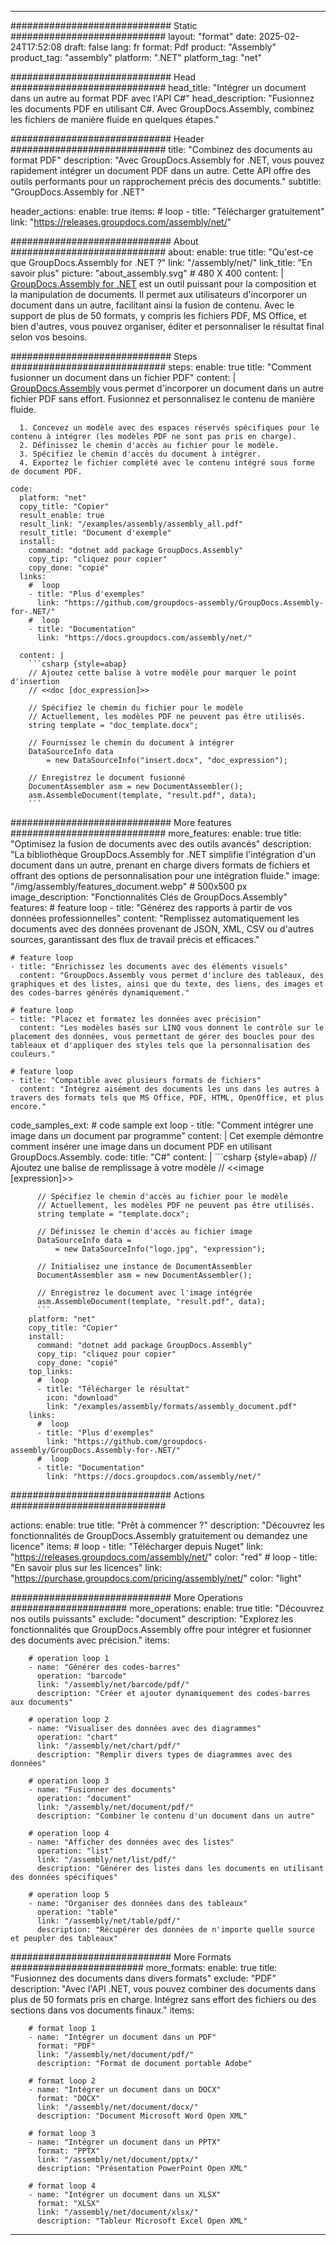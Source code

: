 



---
############################# Static ############################
layout: "format"
date:  2025-02-24T17:52:08
draft: false
lang: fr
format: Pdf
product: "Assembly"
product_tag: "assembly"
platform: ".NET"
platform_tag: "net"

############################# Head ############################
head_title: "Intégrer un document dans un autre au format PDF avec l'API C#"
head_description: "Fusionnez les documents PDF en utilisant C#. Avec GroupDocs.Assembly, combinez les fichiers de manière fluide en quelques étapes."

############################# Header ############################
title: "Combinez des documents au format PDF" 
description: "Avec GroupDocs.Assembly for .NET, vous pouvez rapidement intégrer un document PDF dans un autre. Cette API offre des outils performants pour un rapprochement précis des documents."
subtitle: "GroupDocs.Assembly for .NET" 

header_actions:
  enable: true
  items:
    #  loop
    - title: "Télécharger gratuitement"
      link: "https://releases.groupdocs.com/assembly/net/"
      
############################# About ############################
about:
    enable: true
    title: "Qu'est-ce que GroupDocs.Assembly for .NET ?"
    link: "/assembly/net/"
    link_title: "En savoir plus"
    picture: "about_assembly.svg" # 480 X 400
    content: |
       [GroupDocs.Assembly for .NET](/assembly/net/) est un outil puissant pour la composition et la manipulation de documents. Il permet aux utilisateurs d'incorporer un document dans un autre, facilitant ainsi la fusion de contenu. Avec le support de plus de 50 formats, y compris les fichiers PDF, MS Office, et bien d'autres, vous pouvez organiser, éditer et personnaliser le résultat final selon vos besoins.

############################# Steps ############################
steps:
    enable: true
    title: "Comment fusionner un document dans un fichier PDF"
    content: |
      [GroupDocs.Assembly](/assembly/net/) vous permet d'incorporer un document dans un autre fichier PDF sans effort. Fusionnez et personnalisez le contenu de manière fluide.
      
      1. Concevez un modèle avec des espaces réservés spécifiques pour le contenu à intégrer (les modèles PDF ne sont pas pris en charge).
      2. Définissez le chemin d'accès au fichier pour le modèle.
      3. Spécifiez le chemin d'accès du document à intégrer.
      4. Exportez le fichier complété avec le contenu intégré sous forme de document PDF.
   
    code:
      platform: "net"
      copy_title: "Copier"
      result_enable: true
      result_link: "/examples/assembly/assembly_all.pdf"
      result_title: "Document d'exemple"
      install:
        command: "dotnet add package GroupDocs.Assembly"
        copy_tip: "cliquez pour copier"
        copy_done: "copié"
      links:
        #  loop
        - title: "Plus d'exemples"
          link: "https://github.com/groupdocs-assembly/GroupDocs.Assembly-for-.NET/"
        #  loop
        - title: "Documentation"
          link: "https://docs.groupdocs.com/assembly/net/"
          
      content: |
        ```csharp {style=abap}
        // Ajoutez cette balise à votre modèle pour marquer le point d'insertion
        // <<doc [doc_expression]>>

        // Spécifiez le chemin du fichier pour le modèle
        // Actuellement, les modèles PDF ne peuvent pas être utilisés.
        string template = "doc_template.docx";

        // Fournissez le chemin du document à intégrer
        DataSourceInfo data 
            = new DataSourceInfo("insert.docx", "doc_expression");

        // Enregistrez le document fusionné
        DocumentAssembler asm = new DocumentAssembler();
        asm.AssembleDocument(template, "result.pdf", data);
        ```            

############################# More features ############################
more_features:
  enable: true
  title: "Optimisez la fusion de documents avec des outils avancés"
  description: "La bibliothèque GroupDocs.Assembly for .NET simplifie l'intégration d'un document dans un autre, prenant en charge divers formats de fichiers et offrant des options de personnalisation pour une intégration fluide."
  image: "/img/assembly/features_document.webp" # 500x500 px
  image_description: "Fonctionnalités Clés de GroupDocs.Assembly"
  features:
    # feature loop
    - title: "Générez des rapports à partir de vos données professionnelles"
      content: "Remplissez automatiquement les documents avec des données provenant de JSON, XML, CSV ou d'autres sources, garantissant des flux de travail précis et efficaces."

    # feature loop
    - title: "Enrichissez les documents avec des éléments visuels"
      content: "GroupDocs.Assembly vous permet d'inclure des tableaux, des graphiques et des listes, ainsi que du texte, des liens, des images et des codes-barres générés dynamiquement."

    # feature loop
    - title: "Placez et formatez les données avec précision"
      content: "Les modèles basés sur LINQ vous donnent le contrôle sur le placement des données, vous permettant de gérer des boucles pour des tableaux et d'appliquer des styles tels que la personnalisation des couleurs."

    # feature loop
    - title: "Compatible avec plusieurs formats de fichiers"
      content: "Intégrez aisément des documents les uns dans les autres à travers des formats tels que MS Office, PDF, HTML, OpenOffice, et plus encore."
      
  code_samples_ext:
    # code sample ext loop
    - title: "Comment intégrer une image dans un document par programme"
      content: |
        Cet exemple démontre comment insérer une image dans un document PDF en utilisant GroupDocs.Assembly.
      code:
        title: "C#"
        content: |
          ```csharp {style=abap}
          // Ajoutez une balise de remplissage à votre modèle
          // <<image [expression]>>

          // Spécifiez le chemin d'accès au fichier pour le modèle
          // Actuellement, les modèles PDF ne peuvent pas être utilisés.
          string template = "template.docx";

          // Définissez le chemin d'accès au fichier image
          DataSourceInfo data =
              = new DataSourceInfo("logo.jpg", "expression");

          // Initialisez une instance de DocumentAssembler
          DocumentAssembler asm = new DocumentAssembler();

          // Enregistrez le document avec l'image intégrée
          asm.AssembleDocument(template, "result.pdf", data);
          ```
        platform: "net"
        copy_title: "Copier"
        install:
          command: "dotnet add package GroupDocs.Assembly"
          copy_tip: "cliquez pour copier"
          copy_done: "copié"
        top_links:
          #  loop
          - title: "Télécharger le résultat"
            icon: "download"
            link: "/examples/assembly/formats/assembly_document.pdf"
        links:
          #  loop
          - title: "Plus d'exemples"
            link: "https://github.com/groupdocs-assembly/GroupDocs.Assembly-for-.NET/"
          #  loop
          - title: "Documentation"
            link: "https://docs.groupdocs.com/assembly/net/"
            

            


############################# Actions ############################

actions:
  enable: true
  title: "Prêt à commencer ?"
  description: "Découvrez les fonctionnalités de GroupDocs.Assembly gratuitement ou demandez une licence"
  items:
    #  loop
    - title: "Télécharger depuis Nuget"
      link: "https://releases.groupdocs.com/assembly/net/"
      color: "red"
        #  loop
    - title: "En savoir plus sur les licences"
      link: "https://purchase.groupdocs.com/pricing/assembly/net/"
      color: "light"


############################# More Operations #####################
more_operations:
    enable: true
    title: "Découvrez nos outils puissants"
    exclude: "document"
    description: "Explorez les fonctionnalités que GroupDocs.Assembly offre pour intégrer et fusionner des documents avec précision."
    items: 
          
        # operation loop 1
        - name: "Générer des codes-barres"
          operation: "barcode"
          link: "/assembly/net/barcode/pdf/"
          description: "Créer et ajouter dynamiquement des codes-barres aux documents"

        # operation loop 2
        - name: "Visualiser des données avec des diagrammes"
          operation: "chart"
          link: "/assembly/net/chart/pdf/"
          description: "Remplir divers types de diagrammes avec des données"

        # operation loop 3
        - name: "Fusionner des documents"
          operation: "document"
          link: "/assembly/net/document/pdf/"
          description: "Combiner le contenu d'un document dans un autre"

        # operation loop 4
        - name: "Afficher des données avec des listes"
          operation: "list"
          link: "/assembly/net/list/pdf/"
          description: "Générer des listes dans les documents en utilisant des données spécifiques"

        # operation loop 5
        - name: "Organiser des données dans des tableaux"
          operation: "table"
          link: "/assembly/net/table/pdf/"
          description: "Récupérer des données de n'importe quelle source et peupler des tableaux"
         
          
############################# More Formats ########################
more_formats:
    enable: true
    title: "Fusionnez des documents dans divers formats"
    exclude: "PDF"
    description: "Avec l'API .NET, vous pouvez combiner des documents dans plus de 50 formats pris en charge. Intégrez sans effort des fichiers ou des sections dans vos documents finaux."
    items: 
          
        # format loop 1
        - name: "Intégrer un document dans un PDF"
          format: "PDF"
          link: "/assembly/net/document/pdf/"
          description: "Format de document portable Adobe"
          
        # format loop 2
        - name: "Intégrer un document dans un DOCX"
          format: "DOCX"
          link: "/assembly/net/document/docx/"
          description: "Document Microsoft Word Open XML"
          
        # format loop 3
        - name: "Intégrer un document dans un PPTX"
          format: "PPTX"
          link: "/assembly/net/document/pptx/"
          description: "Présentation PowerPoint Open XML"
          
        # format loop 4
        - name: "Intégrer un document dans un XLSX"
          format: "XLSX"
          link: "/assembly/net/document/xlsx/"
          description: "Tableur Microsoft Excel Open XML"


          

---